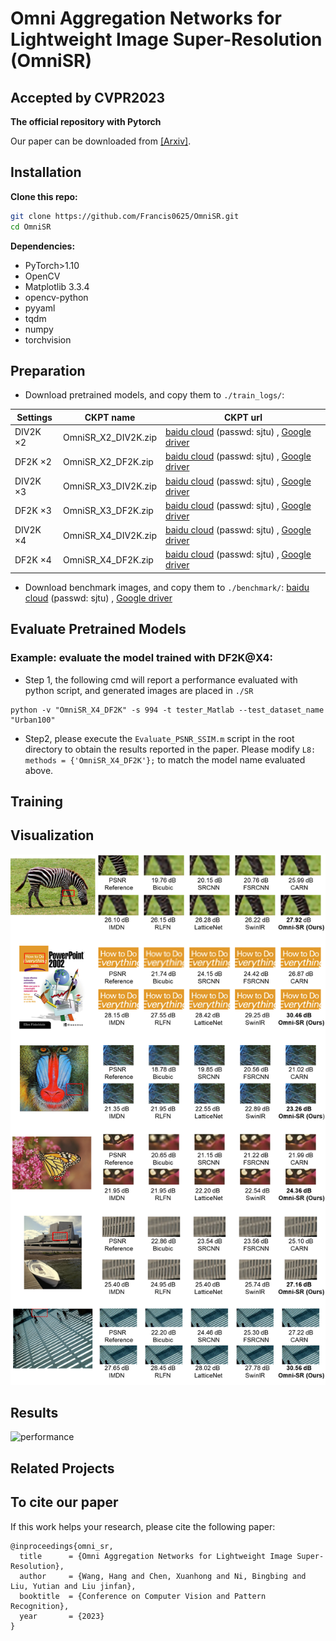 # Omni Aggregation Networks for Lightweight Image Super-Resolution (OmniSR)
## Accepted by CVPR2023

**The official repository with Pytorch**

Our paper can be downloaded from [[Arxiv]](https://arxiv.org/pdf/2304.10244.pdf).
 

## Installation
**Clone this repo:**
```bash
git clone https://github.com/Francis0625/OmniSR.git
cd OmniSR
```
**Dependencies:**
- PyTorch>1.10
- OpenCV
- Matplotlib 3.3.4 
- opencv-python 
- pyyaml
- tqdm
- numpy
- torchvision

## Preparation

- Download pretrained models, and copy them to ```./train_logs/```:

|  Settings   | CKPT name | CKPT url|
|  ----  | ----  | --- |
| DIV2K $\times 2$  | OmniSR_X2_DIV2K.zip | [baidu cloud](https://pan.baidu.com/s/1dJhTlhloaiYn9yImk6pa1Q) (passwd: sjtu) , [Google driver](https://drive.google.com/file/d/18lSvJq9CGCwDomkas2gh8K6UOq8qRLIw/view?usp=sharing)|
| DF2K $\times 2$  | OmniSR_X2_DF2K.zip | [baidu cloud](https://pan.baidu.com/s/1IK_bzB5gp2tK67zF-VV4Lg) (passwd: sjtu) , [Google driver](https://drive.google.com/file/d/12EvHRof0-kA2Wt_BzfFJBK1J0jbzfz-4/view?usp=sharing)| 
| DIV2K $\times 3$  | OmniSR_X3_DIV2K.zip | [baidu cloud](https://pan.baidu.com/s/19J5uONEOYWxAbEMWIF9qDA) (passwd: sjtu) , [Google driver](https://drive.google.com/file/d/1Rwg6o-RGC-TEiyVSVT9FS1iHjx5n948h/view?usp=sharing)|
| DF2K $\times 3$  | OmniSR_X3_DF2K.zip | [baidu cloud](https://pan.baidu.com/s/1mXL7AOUwyC91UDcEWFCh2Q) (passwd: sjtu) , [Google driver](https://drive.google.com/file/d/198R2c3nlyhL4FxMJSC_gccyL3O1gH_K6/view?usp=sharing)| 
| DIV2K $\times 4$  | OmniSR_X4_DIV2K.zip | [baidu cloud](https://pan.baidu.com/s/1KwO_shGLeais9Jne_cCINQ) (passwd: sjtu) , [Google driver](https://drive.google.com/file/d/1VoPUw0SRnCPAU8_R5Ue15bn2gwSBr97g/view?usp=sharing)|
| DF2K $\times 4$  | OmniSR_X4_DF2K.zip | [baidu cloud](https://pan.baidu.com/s/1ovxRa4-wOKZLq_nO6hddsg) (passwd: sjtu) , [Google driver](https://drive.google.com/file/d/17rJXJHBYt4Su8cMDMh-NOWMBdE6ki5em/view?usp=sharing)|

- Download benchmark images, and copy them to ```./benchmark/```: [baidu cloud](https://pan.baidu.com/s/1HsMtfjEzj4cztaF2sbnOMg) (passwd: sjtu) , [Google driver](https://drive.google.com/file/d/1w-brbpprWHyT4tzCe_MoB2tqEcSOc5OW/view?usp=sharing)
 
## Evaluate Pretrained Models
### Example: evaluate the model trained with DF2K@X4:

- Step 1, the following cmd will report a performance evaluated with python script, and generated images are placed in ```./SR```

```
python -v "OmniSR_X4_DF2K" -s 994 -t tester_Matlab --test_dataset_name "Urban100"
```
- Step2, please execute the ```Evaluate_PSNR_SSIM.m``` script in the root directory to obtain the results reported in the paper. Please modify ```L8: methods = {'OmniSR_X4_DF2K'};``` to match the model name evaluated above.

## Training


## Visualization

![performance](./doc/imgs/vis.png)

## Results

![performance](https://user-images.githubusercontent.com/18433587/227410356-6b69906b-416d-4d07-8127-41b08ab79c7a.PNG)

## Related Projects

## To cite our paper
If this work helps your research, please cite the following paper:

```
@inproceedings{omni_sr,
  title      = {Omni Aggregation Networks for Lightweight Image Super-Resolution},
  author     = {Wang, Hang and Chen, Xuanhong and Ni, Bingbing and Liu, Yutian and Liu jinfan},
  booktitle  = {Conference on Computer Vision and Pattern Recognition},
  year       = {2023}
}
```
